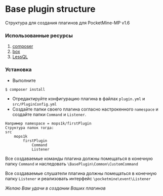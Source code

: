 Base plugin structure
==========
Структура для создания плагинов для PocketMine-MP v1.6

### Использованные ресурсы
1. [composer](https://getcomposer.org)
2. [box](https://packagist.org/packages/herrera-io/box)
3. [LessQL](http://lessql.net/)

### Установка
- Выполните
```bash
$ composer install
```
- Отредактируйте конфигурацию плагина в файлах `plugin.yml` и `src/PluginConfig.yml`
- Создайте папки своего плагина согласно настрокенного `namespace` и создайте папки `Command` и `Listener`. 

```
Например namespace = mops1k/firstPlugin
Структура папок тогда:
src
    mops1k
        firstPlugin
            Command
            Listener
```

Все создаваемые команды плагина должны помещаться в конечную папку `Command` и наследовать `\BasePlugin\Common\CustomCommand`

Все создаваемые слушатели плагина должны помещаться в конечную папку `Listener` и реализовать интерфейс `\pocketmine\event\Listener`

*Желаю Вам удачи в создании Ваших плагинов*